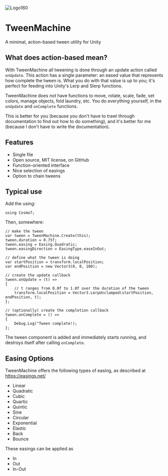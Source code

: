 ![Logo160](https://user-images.githubusercontent.com/2846899/159929716-ee7d2187-8974-4a86-b2f0-062ef74894c6.png)
# TweenMachine
A minimal, action-based tween utility for Unity

## What does action-based mean?
With TweenMachine all tweening is done through an update action called ```onUpdate```. This action has a single parameter: an eased value that represents how complete the tween is. What you do with that value is up to you; it's perfect for feeding into Unity's Lerp and Slerp functions.

TweenMachine does *not* have functions to move, rotate, scale, fade, set colors, manage objects, fold laundry, etc. You do everything yourself, in the ```onUpdate``` and ```onComplete``` functions.

This is better for you (because you don't have to trawl through documentation to find out how to do something), and it's better for me (because I don't have to write the documentation).

## Features
* Single file
* Open source, MIT license, on GitHub
* Function-oriented interface
* Nice selection of easings
* Option to chain tweens

## Typical use

Add the using:
```
using Cosmo7;
```

Then, somewhere:
```
// make the tween
var tween = TweenMachine.Create(this);
tween.duration = 0.75f;
tween.easing = Easing.Quadratic;
tween.easingDirection = EasingType.easeInOut;

// define what the tween is doing
var startPosition = transform.localPosition;
var endPosition = new Vector3(0, 0, 100);

// create the update callback
tween.onUpdate = (t) =>
{
	// t ranges from 0.0f to 1.0f over the duration of the tween
	transform.localPosition = Vector3.LerpUnclamped(startPosition, endPosition, t);
};

// (optionally) create the completion callback
tween.onComplete = () =>
{
	Debug.Log("Tween complete!);
};
```
The tween component is added and immediately starts running, and destroys itself after calling ```onComplete```.

## Easing Options
TweenMachine offers the following types of easing, as described at https://easings.net/
* Linear
* Quadratic
* Cubic
* Quartic
* Quintic
* Sine
* Circular
* Exponential
* Elastic
* Back
* Bounce

These easings can be applied as
* In
* Out
* In-Out

